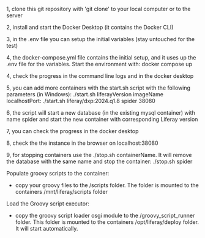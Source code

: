 1, clone this git repository with 'git clone' to your local computer or to the server

2, install and start the Docker Desktop (it contains the Docker CLI)

3, in the .env file you can setup the initial variables (stay untouched for the test)

4, the docker-compose.yml file contains the initial setup, and it uses up the .env file for the variables. Start the environment with:
docker compose up

4, check the progress in the command line logs and in the docker desktop

5, you can add more containers with the start.sh script with the following parameters (in Windows):  ./start.sh liferayVersion imageName localhostPort:
./start.sh liferay/dxp:2024.q1.8 spider 38080
 
6, the script will start a new database (in the existing mysql container) with name spider and start the new container with corresponding Liferay version

7, you can check the progress in the docker desktop

8, check the the instance in the browser on localhost:38080

9, for stopping containers use the ./stop.sh containerName. It will remove the database with the same name and stop the container:
./stop.sh spider

Populate groovy scripts to the container:
- copy your groovy files to the /scripts folder. The folder is mounted to the containers /mnt/liferay/scripts folder

Load the Groovy script executor:
- copy the groovy script loader osgi module to the /groovy_script_runner folder. This folder is mounted to the containers /opt/liferay/deploy folder. It will start automatically.

